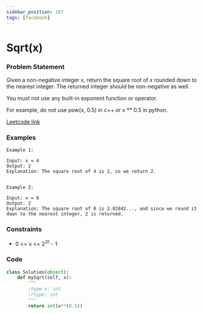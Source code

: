 ```yaml
---
sidebar_position: 167
tags: [facebook]
---
```


# Sqrt(x)

### Problem Statement

Given a non-negative integer x, return the square root of x rounded down to the nearest integer. The returned integer should be non-negative as well.

You must not use any built-in exponent function or operator.

For example, do not use pow(x, 0.5) in c++ or x \*\* 0.5 in python.

[Leetcode link](https://leetcode.com/problems/sqrtx)

### Examples

```
Example 1:

Input: x = 4
Output: 2
Explanation: The square root of 4 is 2, so we return 2.


Example 2:

Input: x = 8
Output: 2
Explanation: The square root of 8 is 2.82842..., and since we round it down to the nearest integer, 2 is returned.
```

### Constraints

- 0 <= x <= 2<sup>31</sup> - 1

### Code

```python title="Python3 Code"
class Solution(object):
    def mySqrt(self, x):
        """
        :type x: int
        :rtype: int
        """
        return int(x**(0.5))
```
